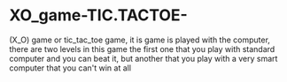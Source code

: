 # XO_game-TIC.TACTOE-
(X_O) game or tic_tac_toe game, it is game is played with the computer, there are two levels in this game the first one that you play with standard computer and you can  beat it, but another that you play with a very smart computer that you can't win at all   

